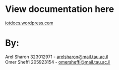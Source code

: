 # View documentation here
[iotdocs.wordpress.com](https://iotdocs.wordpress.com)

# By:
Arel Sharon 323012971 - arelsharon@mail.tau.ac.il  
Omer Sheffi 205923154 - omersheffi@mail.tau.ac.il
